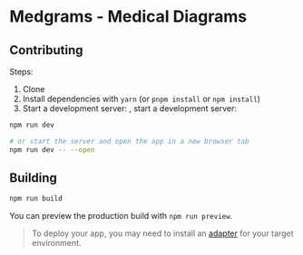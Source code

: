 # Medgrams - Medical Diagrams

## Contributing

Steps:
1. Clone
2. Install dependencies with `yarn` (or `pnpm install` or `npm install`)
3. Start a development server: , start a development server:

```bash
npm run dev

# or start the server and open the app in a new browser tab
npm run dev -- --open
```

## Building

```bash
npm run build
```

You can preview the production build with `npm run preview`.

> To deploy your app, you may need to install an [adapter](https://kit.svelte.dev/docs/adapters) for your target environment.
